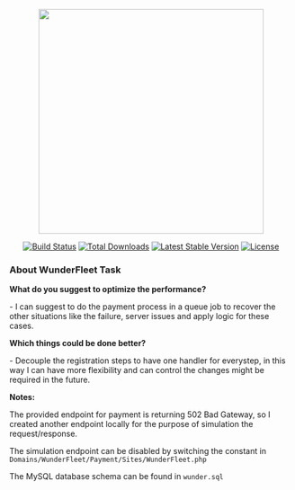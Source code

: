 <p align="center"><a href="https://laravel.com" target="_blank"><img src="https://raw.githubusercontent.com/laravel/art/master/logo-lockup/5%20SVG/2%20CMYK/1%20Full%20Color/laravel-logolockup-cmyk-red.svg" width="400"></a></p>

<p align="center">
<a href="https://travis-ci.org/laravel/framework"><img src="https://travis-ci.org/laravel/framework.svg" alt="Build Status"></a>
<a href="https://packagist.org/packages/laravel/framework"><img src="https://img.shields.io/packagist/dt/laravel/framework" alt="Total Downloads"></a>
<a href="https://packagist.org/packages/laravel/framework"><img src="https://img.shields.io/packagist/v/laravel/framework" alt="Latest Stable Version"></a>
<a href="https://packagist.org/packages/laravel/framework"><img src="https://img.shields.io/packagist/l/laravel/framework" alt="License"></a>
</p>

### About WunderFleet Task
<b>What do you suggest to optimize the performance?</b>
<p>- I can suggest to do the payment process in a queue job to recover the other situations like the failure, server issues and apply logic for these cases.</p>


<b>Which things could be done better?</b>
<p>- Decouple the registration steps to have one handler for everystep, in this way I can have more flexibility and can control the changes might be required in the future.</p>
<b>Notes:</b>
<p>The provided endpoint for payment is returning 502 Bad Gateway, so I created another endpoint locally for the purpose of simulation the request/response.</p>
<p>The simulation endpoint can be disabled by switching the constant in <code>Domains/WunderFleet/Payment/Sites/WunderFleet.php</code></p>
<p>The MySQL database schema can be found in <code>wunder.sql</code>
</p>
